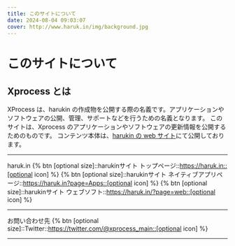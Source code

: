 ```yaml
---
title: このサイトについて
date: 2024-08-04 09:03:07
cover: http://www.haruk.in/img/background.jpg
---
```


# このサイトについて

## Xprocess とは

XProcess は、harukin の作成物を公開する際の名義です。アプリケーションやソフトウェアの公開、管理、サポートなどを行うための名義となります。
このサイトは、Xprocess のアプリケーションやソフトウェアの更新情報を公開するためのものです。
コンテンツ本体は、[harukin の web サイト](https://haruk.in)にて公開しております。

---

haruk.in
{% btn [optional size]::harukinサイト トップページ::https://haruk.in::[optional icon] %}
{% btn [optional size]::harukinサイト ネイティブアプリページ::https://haruk.in?page=Apps::[optional icon] %}
{% btn [optional size]::harukinサイト ウェブソフト::https://haruk.in/?page=web::[optional icon] %}

---

お問い合わせ先
{% btn [optional size]::Twitter::https://twitter.com/@xprocess_main::[optional icon] %}

---
